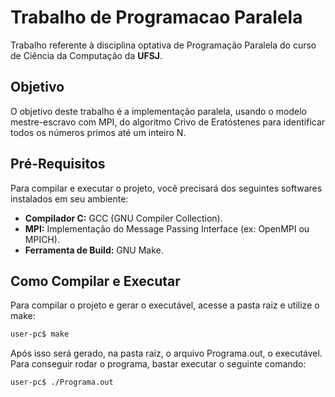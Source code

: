 # Trabalho de Programacao Paralela
Trabalho referente à disciplina optativa de Programação Paralela do curso de Ciência da Computação da **UFSJ**.

## Objetivo
O objetivo deste trabalho é a implementação paralela, usando o modelo mestre-escravo com MPI, do algoritmo Crivo de Eratóstenes para identificar todos os números primos até um inteiro N.

## Pré-Requisitos
Para compilar e executar o projeto, você precisará dos seguintes softwares instalados em seu ambiente:

- **Compilador C:** GCC (GNU Compiler Collection).
- **MPI:** Implementação do Message Passing Interface (ex: OpenMPI ou MPICH).
- **Ferramenta de Build:** GNU Make.

## Como Compilar e Executar
Para compilar o projeto e gerar o executável, acesse a pasta raiz e utilize o make:
```bash
user-pc$ make
```

Após isso será gerado, na pasta raiz, o arquivo Programa.out, o executável. Para conseguir rodar o programa, bastar executar o seguinte comando: 
```bash
user-pc$ ./Programa.out
```